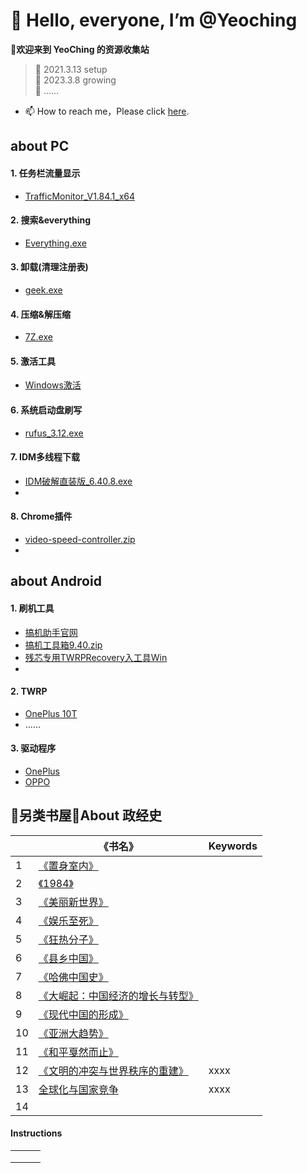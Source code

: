 # 👋 Hello, everyone, I’m @Yeoching
**👀欢迎来到 YeoChing 的资源收集站**
    
>🌱 2021.3.13 setup  
>🌱 2023.3.8 growing  
>🌱 ……
- 📫 How to reach me，Please click [here](http://www.coolapk.com/u/2483998).   
 
## about PC
#### 1. 任务栏流量显示
  - [TrafficMonitor_V1.84.1_x64](https://voohlly.lanzoue.com/ivQrQ0pm0bgf)
#### 2. 搜索&everything
  - [Everything.exe](https://voohlly.lanzoue.com/itdvkmqnr2f)
#### 3. 卸载(清理注册表)
  - [geek.exe](https://voohlly.lanzoue.com/i2FWH0lpyoza)
#### 4. 压缩&解压缩
  - [7Z.exe](https://voohlly.lanzoue.com/iYSfwmqnyrc)
#### 5. 激活工具
  - [Windows激活](https://voohlly.lanzoue.com/ia6Mkmruhde)
#### 6. 系统启动盘刷写
  - [rufus_3.12.exe](https://voohlly.lanzoue.com/iNT8tmqnm2f)
#### 7. IDM多线程下载
  - [IDM破解直装版_6.40.8.exe](https://voohlly.lanzoue.com/iyo2v0pm4m8h)
  - []()
#### 8. Chrome插件
  - [video-speed-controller.zip](https://voohlly.lanzoue.com/irVXs0pm4l8b)
  - []()

## about Android
#### 1. 刷机工具
  - [搞机助手官网](https://lsdy.top/gjzs)
  - [搞机工具箱9.40.zip](https://voohlly.lanzoue.com/idm5F0pm4lfi)
  - [残芯专用TWRPRecovery入工具Win](https://voohlly.lanzoue.com/iq0FLm90swb)
  - []()
#### 2. TWRP              
  - [OnePlus 10T]()
  - ……

#### 3. 驱动程序              
  - [OnePlus]()
  - [OPPO]()


## 📖另类书屋📖About 政经史

| |《书名》|Keywords|
|---|---|---|
|1|[《置身室内》]()||
|2|[《1984》]()||
|3|[《美丽新世界》]()||
|4|[《娱乐至死》]()||
|5|[《狂热分子》]()||
|6|[《县乡中国》]()||
|7|[《哈佛中国史》]()||
|8|[《大崛起：中国经济的增长与转型》]()||
|9|[《现代中国的形成》]()||
|10|[《亚洲大趋势》]()||
|11|[《和平戛然而止》]()||
|12|[《文明的冲突与世界秩序的重建》]()|xxxx|
|13|[全球化与国家竞争]()|xxxx|
|14|||

#### Instructions

|   |   |   |
|---|---|---|
|   |   |   |
|   |   |   |
|   |   |   |

<!---
@TopolerMay a ✨ special ✨ repository because its `README.md` (this file) appears on your GitHub profile.
You can click the Preview link to take a look at your changes.
--->
